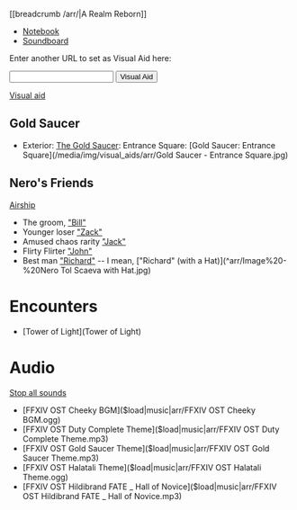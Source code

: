 [[breadcrumb /arr/|A Realm Reborn]]

<script type="module">
    import {init_links, init_visual_aid} from "/static/js/common/visual_aid_backend.js";
    init_links();
    init_visual_aid();
</script>

* [Notebook](Notebook)
* [Soundboard](Soundboard)

Enter another URL to set as Visual Aid here:

<input type="text" id="custom_visual_aid_url"> <button id="custom_visual_aid_button">Visual Aid</button>

[Visual aid](/visual_aid)

## Gold Saucer

- Exterior: [The Gold Saucer](/media/img/visual_aids/arr/Gold%20Saucer%20exterior.jpg):
Entrance Square: [Gold Saucer: Entrance Square](/media/img/visual_aids/arr/Gold Saucer - Entrance Square.jpg)


## Nero's Friends

[Airship](^arr/Airship.bmp)

- The groom, ["Bill"](^arr/Image%20-%20Roger.jpg)
- Younger loser ["Zack"](^arr/Image%20-%20Abram.jpg)
- Amused chaos rarity ["Jack"]((^arr/Image%20-%20Noah.jpg))
- Flirty Flirter ["John"](^arr/Image%20-%20Emmet.jpg)
- Best man ["Richard"](^arr/Image%20-%20Nero%20Tol%20Scaeva.jpg) -- I mean, ["Richard" (with a Hat)](^arr/Image%20-%20Nero Tol Scaeva with Hat.jpg)



# Encounters

* [Tower of Light](Tower of Light)

# Audio

[Stop all sounds]($stop|all|none)

* [FFXIV OST Cheeky BGM]($load|music|arr/FFXIV OST Cheeky BGM.ogg)
* [FFXIV OST Duty Complete Theme]($load|music|arr/FFXIV OST Duty Complete Theme.mp3)
* [FFXIV OST Gold Saucer Theme]($load|music|arr/FFXIV OST Gold Saucer Theme.mp3)
* [FFXIV OST Halatali Theme]($load|music|arr/FFXIV OST Halatali Theme.ogg)
* [FFXIV OST Hildibrand FATE _ Hall of Novice]($load|music|arr/FFXIV OST Hildibrand FATE _ Hall of Novice.mp3)